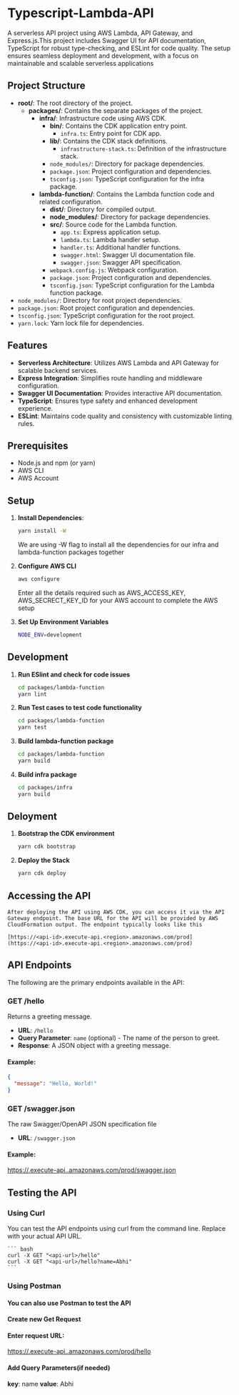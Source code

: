# Typescript-Lambda-API
A serverless API project using AWS Lambda, API Gateway, and Express.js.This project includes Swagger UI for API documentation, TypeScript for robust type-checking, and ESLint for code quality. The setup ensures seamless deployment and development, with a focus on maintainable and scalable serverless applications

## Project Structure

- **root/**: The root directory of the project.
  - **packages/**: Contains the separate packages of the project.
    - **infra/**: Infrastructure code using AWS CDK.
      - **bin/**: Contains the CDK application entry point.
        - `infra.ts`: Entry point for CDK app.
      - **lib/**: Contains the CDK stack definitions.
        - `infrastructure-stack.ts`: Definition of the infrastructure stack.
      - `node_modules/`: Directory for package dependencies.
      - `package.json`: Project configuration and dependencies.
      - `tsconfig.json`: TypeScript configuration for the infra package.
    - **lambda-function/**: Contains the Lambda function code and related configuration.
      - **dist/**: Directory for compiled output.
      - **node_modules/**: Directory for package dependencies.
      - **src/**: Source code for the Lambda function.
        - `app.ts`: Express application setup.
        - `lambda.ts`: Lambda handler setup.
        - `handler.ts`: Additional handler functions.
        - `swagger.html`: Swagger UI documentation file.
        - `swagger.json`: Swagger API specification.
      - `webpack.config.js`: Webpack configuration.
      - `package.json`: Project configuration and dependencies.
      - `tsconfig.json`: TypeScript configuration for the Lambda function package.
- `node_modules/`: Directory for root project dependencies.
- `package.json`: Root project configuration and dependencies.
- `tsconfig.json`: TypeScript configuration for the root project.
- `yarn.lock`: Yarn lock file for dependencies.




## Features

- **Serverless Architecture**: Utilizes AWS Lambda and API Gateway for scalable backend services.
- **Express Integration**: Simplifies route handling and middleware configuration.
- **Swagger UI Documentation**: Provides interactive API documentation.
- **TypeScript**: Ensures type safety and enhanced development experience.
- **ESLint**: Maintains code quality and consistency with customizable linting rules.

## Prerequisites

- Node.js and npm (or yarn)
- AWS CLI
- AWS Account

## Setup

1. **Install Dependencies**:

   ```bash
   yarn install -W 
   ```
   We are using -W flag to install all the dependencies for our infra and lambda-function packages together

2. **Configure AWS CLI**
    ```bash
   aws configure
   ```
   Enter all the details required such as AWS_ACCESS_KEY, AWS_SECRECT_KEY_ID for your AWS account to complete the AWS setup

3. **Set Up Environment Variables**
    ```bash
   NODE_ENV=development
   ```
## Development
1. **Run ESlint and check for code issues**
    ```bash
   cd packages/lambda-function
   yarn lint
   ```
2. **Run Test cases to test code functionality**
    ```bash
    cd packages/lambda-function
    yarn test
    ```

3. **Build lambda-function package**
    ```bash
   cd packages/lambda-function
   yarn build
   ```

4. **Build infra package**
    ```bash
   cd packages/infra
   yarn build
   ```

## Deloyment
1. **Bootstrap the CDK environment**
    ```bash
   yarn cdk bootstrap
   ```

2. **Deploy the Stack**
    ```bash
   yarn cdk deploy
   ```


## Accessing the API
    After deploying the API using AWS CDK, you can access it via the API Gateway endpoint. The base URL for the API will be provided by AWS CloudFormation output. The endpoint typically looks like this

    [https://<api-id>.execute-api.<region>.amazonaws.com/prod](https://<api-id>.execute-api.<region>.amazonaws.com/prod)

## API Endpoints
The following are the primary endpoints available in the API:

### GET /hello
Returns a greeting message.

- **URL**: `/hello`
- **Query Parameter**: `name` (optional) - The name of the person to greet.
- **Response**: A JSON object with a greeting message.

#### Example:
```json
{
  "message": "Hello, World!"
}
```

### GET /swagger.json
The raw Swagger/OpenAPI JSON specification file

- **URL**: `/swagger.json`
#### Example:
[https://<api-id>.execute-api.<region>.amazonaws.com/prod/swagger.json](https://<api-id>.execute-api.<region>.amazonaws.com/prod/swagger.json)

## Testing the API
 ### Using Curl
You can test the API endpoints using curl from the command line. Replace <api-url> with your actual API URL.

    ``` bash
    curl -X GET "<api-url>/hello"
    curl -X GET "<api-url>/hello?name=Abhi"
    ```

 ### Using Postman
#### You can also use Postman to test the API
#### Create new Get Request

#### Enter request URL:
 [https://<api-id>.execute-api.<region>.amazonaws.com/prod/hello](https://<api-id>.execute-api.<region>.amazonaws.com/prod/hello) 

#### Add Query Parameters(if needed)
**key**: name
**value**: Abhi

    